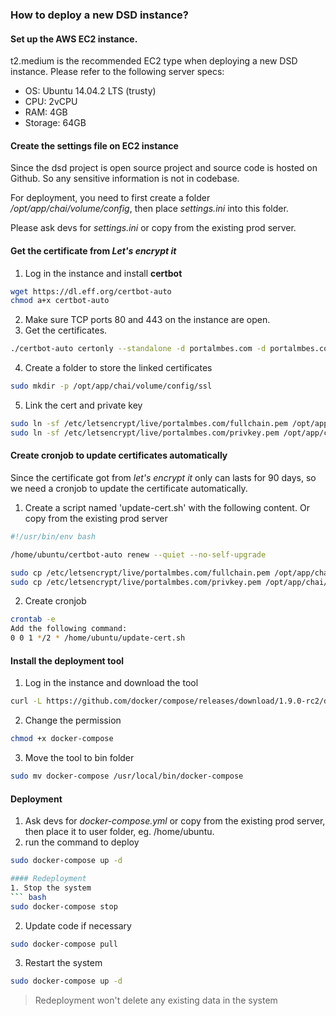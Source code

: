 ### How to deploy a new DSD instance?

#### Set up the AWS EC2 instance.
   t2.medium is the recommended EC2 type when deploying a new DSD instance. Please refer to the following server specs:
   - OS: Ubuntu 14.04.2 LTS (trusty)
   - CPU: 2vCPU
   - RAM: 4GB
   - Storage: 64GB

#### Create the settings file on EC2 instance
Since the dsd project is open source project and source code is hosted on Github. So any sensitive information is not in codebase.

For deployment, you need to first create a folder */opt/app/chai/volume/config*, then place *settings.ini* into this folder.

Please ask devs for *settings.ini* or copy from the existing prod server.

#### Get the certificate from *Let's encrypt it*
1. Log in the instance and install **certbot**
``` bash
wget https://dl.eff.org/certbot-auto
chmod a+x certbot-auto
```
2. Make sure TCP ports 80 and 443 on the instance are open.
3. Get the certificates.
``` bash
./certbot-auto certonly --standalone -d portalmbes.com -d portalmbes.com
```
4. Create a folder to store the linked certificates
``` bash
sudo mkdir -p /opt/app/chai/volume/config/ssl
```
5. Link the cert and private key
``` bash 
sudo ln -sf /etc/letsencrypt/live/portalmbes.com/fullchain.pem /opt/app/chai/volume/config/ssl/fullchain.pem
sudo ln -sf /etc/letsencrypt/live/portalmbes.com/privkey.pem /opt/app/chai/volume/config/ssl/privkey.pem
```

#### Create cronjob to update certificates automatically
Since the certificate got from *let's encrypt it* only can lasts for 90 days, so we need a cronjob to update the certificate automatically.   
1. Create a script named 'update-cert.sh' with the following content. Or copy from the existing prod server
``` bash
#!/usr/bin/env bash

/home/ubuntu/certbot-auto renew --quiet --no-self-upgrade

sudo cp /etc/letsencrypt/live/portalmbes.com/fullchain.pem /opt/app/chai/volume/config/ssl/fullchain.pem
sudo cp /etc/letsencrypt/live/portalmbes.com/privkey.pem /opt/app/chai/volume/config/ssl/privkey.pem
```
2. Create cronjob
``` bash
crontab -e
Add the following command:
0 0 1 */2 * /home/ubuntu/update-cert.sh
```

#### Install the deployment tool
1. Log in the instance and download the tool
``` bash
curl -L https://github.com/docker/compose/releases/download/1.9.0-rc2/docker-compose-`uname -s`-`uname -m` > docker-compose
```
2. Change the permission
``` bash
chmod +x docker-compose
```
3. Move the tool to bin folder
``` bash
sudo mv docker-compose /usr/local/bin/docker-compose
```

#### Deployment
1. Ask devs for *docker-compose.yml* or copy from the existing prod server,  then place it to user folder, eg. /home/ubuntu.
2. run the command to deploy
``` bash
sudo docker-compose up -d

#### Redeployment
1. Stop the system
``` bash
sudo docker-compose stop
```
2. Update code if necessary
``` bash
sudo docker-compose pull
```
3. Restart the system
``` bash
sudo docker-compose up -d
```
>Redeployment won't delete any existing data in the system